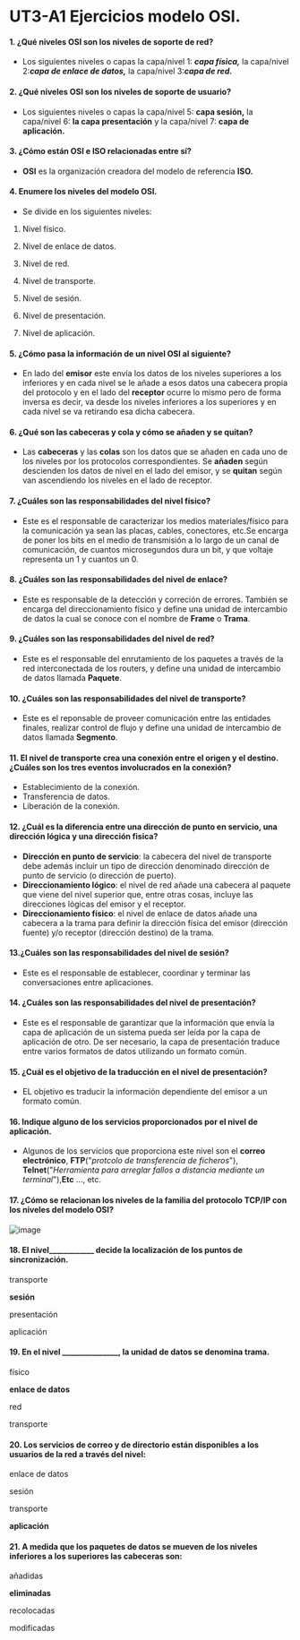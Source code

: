 
# UT3-A1 Ejercicios modelo OSI.


#### 1. ¿Qué niveles OSI son los niveles de soporte de red?
    
  - Los siguientes niveles o capas la capa/nivel 1: ***capa física,*** la capa/nivel 2:***capa de enlace de datos,*** la capa/nivel 3:***capa de red.***  
    
#### 2. ¿Qué niveles OSI son los niveles de soporte de usuario?
    
  - Los siguientes niveles o capas la capa/nivel 5: **capa sesión,** la capa/nivel 6: **la capa presentación** y la capa/nivel 7: **capa de aplicación.**
    
#### 3. ¿Cómo están OSI e ISO relacionadas entre sí?
    
   - **OSI** es la organización creadora del modelo de referencia **ISO.**
    
#### 4. Enumere los niveles del modelo OSI.
    
 - Se divide en los siguientes niveles:
 
  1.  Nivel físico.
  
  2.  Nivel de enlace de datos.
 
  3. Nivel de red.
 
  4. Nivel de transporte.
 
  5. Nivel de sesión.
 
  6. Nivel de presentación.
 
  7. Nivel de aplicación.
    
#### 5. ¿Cómo pasa la información de un nivel OSI al siguiente?
    
 - En lado del **emisor** este envía los datos de los niveles superiores a los inferiores y en cada nivel  se le añade a esos datos una cabecera propia del protocolo y en el lado del **receptor** ocurre lo mismo pero de forma inversa es decir, va desde los niveles inferiores a los superiores y en cada nivel se va retirando esa dicha cabecera.      
    
#### 6. ¿Qué son las cabeceras y cola y cómo se añaden y se quitan?
    
  - Las **cabeceras** y las **colas** son los datos que se añaden en cada uno de los niveles por los protocolos correspondientes. Se **añaden** según descienden los datos de nivel en el lado del emisor, y se **quitan** según van ascendiendo los niveles en el lado de receptor. 
    
#### 7. ¿Cuáles son las responsabilidades del nivel físico?
    
 - Este es el responsable de caracterizar los medios materiales/físico para la comunicación ya sean las placas, cables, conectores, etc.Se encarga de poner los bits en el medio de transmisión a lo largo de un canal de comunicación, de cuantos microsegundos dura un bit, y que voltaje representa un 1 y cuantos un 0.
    
#### 8. ¿Cuáles son las responsabilidades del nivel de enlace?
    
 - Este es responsable de la detección y correción de errores. También se encarga del direccionamiento físico y define una unidad de intercambio de datos la cual se conoce con el nombre de **Frame** o **Trama**.
    
#### 9. ¿Cuáles son las responsabilidades del nivel de red?
    
 - Este es el responsable del enrutamiento de los paquetes a través de la red interconectada de los routers, y define una unidad de intercambio de datos llamada **Paquete**. 
    
#### 10. ¿Cuáles son las responsabilidades del nivel de transporte?
    
  - Este es el reponsable de proveer comunicación entre las entidades finales, realizar control de flujo y define una unidad de intercambio de datos llamada **Segmento**.
    
#### 11. El nivel de transporte crea una conexión entre el origen y el destino. ¿Cuáles son los tres eventos involucrados en la conexión?
    
 - Establecimiento de la conexión.
 - Transferencia de datos.
 - Liberación de la conexión.
    
#### 12. ¿Cuál es la diferencia entre una dirección de punto en servicio, una dirección lógica y una dirección fisica?
    
- **Dirección en punto de servicio**: la cabecera del nivel de transporte debe además incluir un tipo de dirección denominado dirección de punto de servicio (o dirección de puerto).
- **Direccionamiento lógico**: el nivel de red añade una cabecera al paquete que viene del nivel superior que, entre otras cosas, incluye las direcciones lógicas del emisor y el receptor.
- **Direccionamiento físico**: el nivel de enlace de datos añade una cabecera a la trama para definir la dirección física del emisor (dirección fuente) y/o receptor (dirección destino) de la trama.
    
#### 13.¿Cuáles son las responsabilidades del nivel de sesión?
 
 - Este es el responsable de establecer, coordinar y terminar las conversaciones entre aplicaciones.
 
#### 14. ¿Cuáles son las responsabilidades del nivel de presentación?
    
- Este es el responsable de garantizar que la información que envía la capa de aplicación de un sistema pueda ser leída por la capa de aplicación de otro. De ser necesario, la capa de presentación traduce entre varios formatos de datos utilizando un formato común.
    
#### 15. ¿Cuál es el objetivo de la traducción en el nivel de presentación?
    
- EL objetivo es traducir la información dependiente del emisor a un formato común. 
    
#### 16. Indique alguno de los servicios proporcionados por el nivel de aplicación.
    
 - Algunos de los servicios que proporciona este nivel son el **correo electrónico**, **FTP**("*protcolo de transferencia de ficheros*"), **Telnet**("*Herramienta para arreglar fallos a distancia mediante un terminal*"),**Etc**  ..., etc.
    
#### 17. ¿Cómo se relacionan los niveles de la familia del protocolo TCP/IP con los niveles del modelo OSI?
    
 ![image](https://user-images.githubusercontent.com/90834685/138727455-007b9521-4e7f-4d31-855c-80c21feb6e0d.png)

#### 18. El nivel____________ decide la localización de los puntos de sincronización.

 transporte
 
 **sesión**
 
 presentación
 
 aplicación

#### 19. En el nivel _______________, la unidad de datos se denomina trama.

 físico
 
 **enlace de datos**
 
 red
 
 transporte

#### 20. Los servicios de correo y de directorio están disponibles a los usuarios de la red a través del nivel:

enlace de datos

sesión

transporte

**aplicación**

#### 21. A medida que los paquetes de datos se mueven  de los niveles inferiores a los superiores las cabeceras son:

añadidas

**eliminadas**

recolocadas

modificadas



